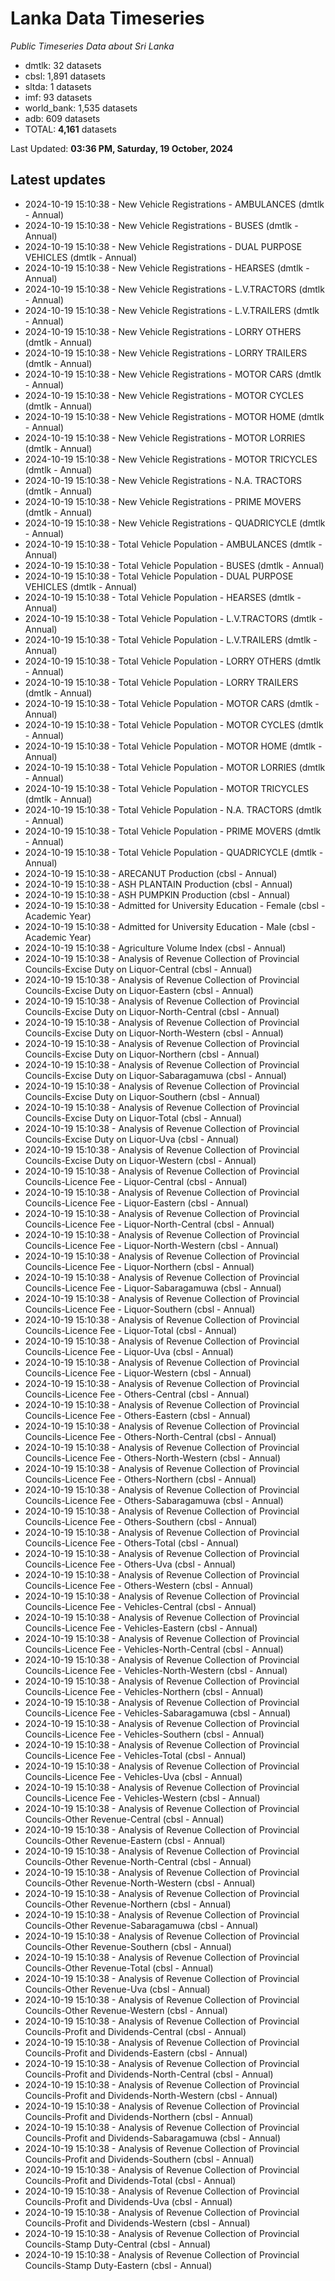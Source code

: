 # Lanka Data Timeseries
*Public Timeseries Data about Sri Lanka*

* dmtlk: 32 datasets
* cbsl: 1,891 datasets
* sltda: 1 datasets
* imf: 93 datasets
* world_bank: 1,535 datasets
* adb: 609 datasets
* TOTAL: **4,161** datasets

Last Updated: **03:36 PM, Saturday, 19 October, 2024**

## Latest updates

* 2024-10-19 15:10:38 - New Vehicle Registrations - AMBULANCES (dmtlk - Annual)
* 2024-10-19 15:10:38 - New Vehicle Registrations - BUSES (dmtlk - Annual)
* 2024-10-19 15:10:38 - New Vehicle Registrations - DUAL PURPOSE VEHICLES (dmtlk - Annual)
* 2024-10-19 15:10:38 - New Vehicle Registrations - HEARSES (dmtlk - Annual)
* 2024-10-19 15:10:38 - New Vehicle Registrations - L.V.TRACTORS (dmtlk - Annual)
* 2024-10-19 15:10:38 - New Vehicle Registrations - L.V.TRAILERS (dmtlk - Annual)
* 2024-10-19 15:10:38 - New Vehicle Registrations - LORRY OTHERS (dmtlk - Annual)
* 2024-10-19 15:10:38 - New Vehicle Registrations - LORRY TRAILERS (dmtlk - Annual)
* 2024-10-19 15:10:38 - New Vehicle Registrations - MOTOR CARS (dmtlk - Annual)
* 2024-10-19 15:10:38 - New Vehicle Registrations - MOTOR CYCLES (dmtlk - Annual)
* 2024-10-19 15:10:38 - New Vehicle Registrations - MOTOR HOME (dmtlk - Annual)
* 2024-10-19 15:10:38 - New Vehicle Registrations - MOTOR LORRIES (dmtlk - Annual)
* 2024-10-19 15:10:38 - New Vehicle Registrations - MOTOR TRICYCLES (dmtlk - Annual)
* 2024-10-19 15:10:38 - New Vehicle Registrations - N.A. TRACTORS (dmtlk - Annual)
* 2024-10-19 15:10:38 - New Vehicle Registrations - PRIME MOVERS (dmtlk - Annual)
* 2024-10-19 15:10:38 - New Vehicle Registrations - QUADRICYCLE (dmtlk - Annual)
* 2024-10-19 15:10:38 - Total Vehicle Population - AMBULANCES (dmtlk - Annual)
* 2024-10-19 15:10:38 - Total Vehicle Population - BUSES (dmtlk - Annual)
* 2024-10-19 15:10:38 - Total Vehicle Population - DUAL PURPOSE VEHICLES (dmtlk - Annual)
* 2024-10-19 15:10:38 - Total Vehicle Population - HEARSES (dmtlk - Annual)
* 2024-10-19 15:10:38 - Total Vehicle Population - L.V.TRACTORS (dmtlk - Annual)
* 2024-10-19 15:10:38 - Total Vehicle Population - L.V.TRAILERS (dmtlk - Annual)
* 2024-10-19 15:10:38 - Total Vehicle Population - LORRY OTHERS (dmtlk - Annual)
* 2024-10-19 15:10:38 - Total Vehicle Population - LORRY TRAILERS (dmtlk - Annual)
* 2024-10-19 15:10:38 - Total Vehicle Population - MOTOR CARS (dmtlk - Annual)
* 2024-10-19 15:10:38 - Total Vehicle Population - MOTOR CYCLES (dmtlk - Annual)
* 2024-10-19 15:10:38 - Total Vehicle Population - MOTOR HOME (dmtlk - Annual)
* 2024-10-19 15:10:38 - Total Vehicle Population - MOTOR LORRIES (dmtlk - Annual)
* 2024-10-19 15:10:38 - Total Vehicle Population - MOTOR TRICYCLES (dmtlk - Annual)
* 2024-10-19 15:10:38 - Total Vehicle Population - N.A. TRACTORS (dmtlk - Annual)
* 2024-10-19 15:10:38 - Total Vehicle Population - PRIME MOVERS (dmtlk - Annual)
* 2024-10-19 15:10:38 - Total Vehicle Population - QUADRICYCLE (dmtlk - Annual)
* 2024-10-19 15:10:38 - ARECANUT Production (cbsl - Annual)
* 2024-10-19 15:10:38 - ASH PLANTAIN Production (cbsl - Annual)
* 2024-10-19 15:10:38 - ASH PUMPKIN Production (cbsl - Annual)
* 2024-10-19 15:10:38 - Admitted for University Education - Female (cbsl - Academic Year)
* 2024-10-19 15:10:38 - Admitted for University Education - Male (cbsl - Academic Year)
* 2024-10-19 15:10:38 - Agriculture Volume Index (cbsl - Annual)
* 2024-10-19 15:10:38 - Analysis of Revenue Collection of Provincial Councils-Excise Duty on Liquor-Central (cbsl - Annual)
* 2024-10-19 15:10:38 - Analysis of Revenue Collection of Provincial Councils-Excise Duty on Liquor-Eastern (cbsl - Annual)
* 2024-10-19 15:10:38 - Analysis of Revenue Collection of Provincial Councils-Excise Duty on Liquor-North-Central (cbsl - Annual)
* 2024-10-19 15:10:38 - Analysis of Revenue Collection of Provincial Councils-Excise Duty on Liquor-North-Western (cbsl - Annual)
* 2024-10-19 15:10:38 - Analysis of Revenue Collection of Provincial Councils-Excise Duty on Liquor-Northern (cbsl - Annual)
* 2024-10-19 15:10:38 - Analysis of Revenue Collection of Provincial Councils-Excise Duty on Liquor-Sabaragamuwa (cbsl - Annual)
* 2024-10-19 15:10:38 - Analysis of Revenue Collection of Provincial Councils-Excise Duty on Liquor-Southern (cbsl - Annual)
* 2024-10-19 15:10:38 - Analysis of Revenue Collection of Provincial Councils-Excise Duty on Liquor-Total (cbsl - Annual)
* 2024-10-19 15:10:38 - Analysis of Revenue Collection of Provincial Councils-Excise Duty on Liquor-Uva (cbsl - Annual)
* 2024-10-19 15:10:38 - Analysis of Revenue Collection of Provincial Councils-Excise Duty on Liquor-Western (cbsl - Annual)
* 2024-10-19 15:10:38 - Analysis of Revenue Collection of Provincial Councils-Licence Fee - Liquor-Central (cbsl - Annual)
* 2024-10-19 15:10:38 - Analysis of Revenue Collection of Provincial Councils-Licence Fee - Liquor-Eastern (cbsl - Annual)
* 2024-10-19 15:10:38 - Analysis of Revenue Collection of Provincial Councils-Licence Fee - Liquor-North-Central (cbsl - Annual)
* 2024-10-19 15:10:38 - Analysis of Revenue Collection of Provincial Councils-Licence Fee - Liquor-North-Western (cbsl - Annual)
* 2024-10-19 15:10:38 - Analysis of Revenue Collection of Provincial Councils-Licence Fee - Liquor-Northern (cbsl - Annual)
* 2024-10-19 15:10:38 - Analysis of Revenue Collection of Provincial Councils-Licence Fee - Liquor-Sabaragamuwa (cbsl - Annual)
* 2024-10-19 15:10:38 - Analysis of Revenue Collection of Provincial Councils-Licence Fee - Liquor-Southern (cbsl - Annual)
* 2024-10-19 15:10:38 - Analysis of Revenue Collection of Provincial Councils-Licence Fee - Liquor-Total (cbsl - Annual)
* 2024-10-19 15:10:38 - Analysis of Revenue Collection of Provincial Councils-Licence Fee - Liquor-Uva (cbsl - Annual)
* 2024-10-19 15:10:38 - Analysis of Revenue Collection of Provincial Councils-Licence Fee - Liquor-Western (cbsl - Annual)
* 2024-10-19 15:10:38 - Analysis of Revenue Collection of Provincial Councils-Licence Fee - Others-Central (cbsl - Annual)
* 2024-10-19 15:10:38 - Analysis of Revenue Collection of Provincial Councils-Licence Fee - Others-Eastern (cbsl - Annual)
* 2024-10-19 15:10:38 - Analysis of Revenue Collection of Provincial Councils-Licence Fee - Others-North-Central (cbsl - Annual)
* 2024-10-19 15:10:38 - Analysis of Revenue Collection of Provincial Councils-Licence Fee - Others-North-Western (cbsl - Annual)
* 2024-10-19 15:10:38 - Analysis of Revenue Collection of Provincial Councils-Licence Fee - Others-Northern (cbsl - Annual)
* 2024-10-19 15:10:38 - Analysis of Revenue Collection of Provincial Councils-Licence Fee - Others-Sabaragamuwa (cbsl - Annual)
* 2024-10-19 15:10:38 - Analysis of Revenue Collection of Provincial Councils-Licence Fee - Others-Southern (cbsl - Annual)
* 2024-10-19 15:10:38 - Analysis of Revenue Collection of Provincial Councils-Licence Fee - Others-Total (cbsl - Annual)
* 2024-10-19 15:10:38 - Analysis of Revenue Collection of Provincial Councils-Licence Fee - Others-Uva (cbsl - Annual)
* 2024-10-19 15:10:38 - Analysis of Revenue Collection of Provincial Councils-Licence Fee - Others-Western (cbsl - Annual)
* 2024-10-19 15:10:38 - Analysis of Revenue Collection of Provincial Councils-Licence Fee - Vehicles-Central (cbsl - Annual)
* 2024-10-19 15:10:38 - Analysis of Revenue Collection of Provincial Councils-Licence Fee - Vehicles-Eastern (cbsl - Annual)
* 2024-10-19 15:10:38 - Analysis of Revenue Collection of Provincial Councils-Licence Fee - Vehicles-North-Central (cbsl - Annual)
* 2024-10-19 15:10:38 - Analysis of Revenue Collection of Provincial Councils-Licence Fee - Vehicles-North-Western (cbsl - Annual)
* 2024-10-19 15:10:38 - Analysis of Revenue Collection of Provincial Councils-Licence Fee - Vehicles-Northern (cbsl - Annual)
* 2024-10-19 15:10:38 - Analysis of Revenue Collection of Provincial Councils-Licence Fee - Vehicles-Sabaragamuwa (cbsl - Annual)
* 2024-10-19 15:10:38 - Analysis of Revenue Collection of Provincial Councils-Licence Fee - Vehicles-Southern (cbsl - Annual)
* 2024-10-19 15:10:38 - Analysis of Revenue Collection of Provincial Councils-Licence Fee - Vehicles-Total (cbsl - Annual)
* 2024-10-19 15:10:38 - Analysis of Revenue Collection of Provincial Councils-Licence Fee - Vehicles-Uva (cbsl - Annual)
* 2024-10-19 15:10:38 - Analysis of Revenue Collection of Provincial Councils-Licence Fee - Vehicles-Western (cbsl - Annual)
* 2024-10-19 15:10:38 - Analysis of Revenue Collection of Provincial Councils-Other Revenue-Central (cbsl - Annual)
* 2024-10-19 15:10:38 - Analysis of Revenue Collection of Provincial Councils-Other Revenue-Eastern (cbsl - Annual)
* 2024-10-19 15:10:38 - Analysis of Revenue Collection of Provincial Councils-Other Revenue-North-Central (cbsl - Annual)
* 2024-10-19 15:10:38 - Analysis of Revenue Collection of Provincial Councils-Other Revenue-North-Western (cbsl - Annual)
* 2024-10-19 15:10:38 - Analysis of Revenue Collection of Provincial Councils-Other Revenue-Northern (cbsl - Annual)
* 2024-10-19 15:10:38 - Analysis of Revenue Collection of Provincial Councils-Other Revenue-Sabaragamuwa (cbsl - Annual)
* 2024-10-19 15:10:38 - Analysis of Revenue Collection of Provincial Councils-Other Revenue-Southern (cbsl - Annual)
* 2024-10-19 15:10:38 - Analysis of Revenue Collection of Provincial Councils-Other Revenue-Total (cbsl - Annual)
* 2024-10-19 15:10:38 - Analysis of Revenue Collection of Provincial Councils-Other Revenue-Uva (cbsl - Annual)
* 2024-10-19 15:10:38 - Analysis of Revenue Collection of Provincial Councils-Other Revenue-Western (cbsl - Annual)
* 2024-10-19 15:10:38 - Analysis of Revenue Collection of Provincial Councils-Profit and Dividends-Central (cbsl - Annual)
* 2024-10-19 15:10:38 - Analysis of Revenue Collection of Provincial Councils-Profit and Dividends-Eastern (cbsl - Annual)
* 2024-10-19 15:10:38 - Analysis of Revenue Collection of Provincial Councils-Profit and Dividends-North-Central (cbsl - Annual)
* 2024-10-19 15:10:38 - Analysis of Revenue Collection of Provincial Councils-Profit and Dividends-North-Western (cbsl - Annual)
* 2024-10-19 15:10:38 - Analysis of Revenue Collection of Provincial Councils-Profit and Dividends-Northern (cbsl - Annual)
* 2024-10-19 15:10:38 - Analysis of Revenue Collection of Provincial Councils-Profit and Dividends-Sabaragamuwa (cbsl - Annual)
* 2024-10-19 15:10:38 - Analysis of Revenue Collection of Provincial Councils-Profit and Dividends-Southern (cbsl - Annual)
* 2024-10-19 15:10:38 - Analysis of Revenue Collection of Provincial Councils-Profit and Dividends-Total (cbsl - Annual)
* 2024-10-19 15:10:38 - Analysis of Revenue Collection of Provincial Councils-Profit and Dividends-Uva (cbsl - Annual)
* 2024-10-19 15:10:38 - Analysis of Revenue Collection of Provincial Councils-Profit and Dividends-Western (cbsl - Annual)
* 2024-10-19 15:10:38 - Analysis of Revenue Collection of Provincial Councils-Stamp Duty-Central (cbsl - Annual)
* 2024-10-19 15:10:38 - Analysis of Revenue Collection of Provincial Councils-Stamp Duty-Eastern (cbsl - Annual)